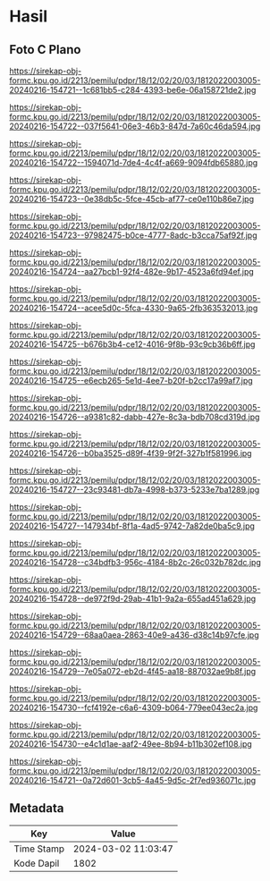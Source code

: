 # Hasil

## Foto C Plano

https://sirekap-obj-formc.kpu.go.id/2213/pemilu/pdpr/18/12/02/20/03/1812022003005-20240216-154721--1c681bb5-c284-4393-be6e-06a158721de2.jpg

https://sirekap-obj-formc.kpu.go.id/2213/pemilu/pdpr/18/12/02/20/03/1812022003005-20240216-154722--037f5641-06e3-46b3-847d-7a60c46da594.jpg

https://sirekap-obj-formc.kpu.go.id/2213/pemilu/pdpr/18/12/02/20/03/1812022003005-20240216-154722--1594071d-7de4-4c4f-a669-9094fdb65880.jpg

https://sirekap-obj-formc.kpu.go.id/2213/pemilu/pdpr/18/12/02/20/03/1812022003005-20240216-154723--0e38db5c-5fce-45cb-af77-ce0e110b86e7.jpg

https://sirekap-obj-formc.kpu.go.id/2213/pemilu/pdpr/18/12/02/20/03/1812022003005-20240216-154723--97982475-b0ce-4777-8adc-b3cca75af92f.jpg

https://sirekap-obj-formc.kpu.go.id/2213/pemilu/pdpr/18/12/02/20/03/1812022003005-20240216-154724--aa27bcb1-92f4-482e-9b17-4523a6fd94ef.jpg

https://sirekap-obj-formc.kpu.go.id/2213/pemilu/pdpr/18/12/02/20/03/1812022003005-20240216-154724--acee5d0c-5fca-4330-9a65-2fb363532013.jpg

https://sirekap-obj-formc.kpu.go.id/2213/pemilu/pdpr/18/12/02/20/03/1812022003005-20240216-154725--b676b3b4-ce12-4016-9f8b-93c9cb36b6ff.jpg

https://sirekap-obj-formc.kpu.go.id/2213/pemilu/pdpr/18/12/02/20/03/1812022003005-20240216-154725--e6ecb265-5e1d-4ee7-b20f-b2cc17a99af7.jpg

https://sirekap-obj-formc.kpu.go.id/2213/pemilu/pdpr/18/12/02/20/03/1812022003005-20240216-154726--a9381c82-dabb-427e-8c3a-bdb708cd319d.jpg

https://sirekap-obj-formc.kpu.go.id/2213/pemilu/pdpr/18/12/02/20/03/1812022003005-20240216-154726--b0ba3525-d89f-4f39-9f2f-327b1f581996.jpg

https://sirekap-obj-formc.kpu.go.id/2213/pemilu/pdpr/18/12/02/20/03/1812022003005-20240216-154727--23c93481-db7a-4998-b373-5233e7ba1289.jpg

https://sirekap-obj-formc.kpu.go.id/2213/pemilu/pdpr/18/12/02/20/03/1812022003005-20240216-154727--147934bf-8f1a-4ad5-9742-7a82de0ba5c9.jpg

https://sirekap-obj-formc.kpu.go.id/2213/pemilu/pdpr/18/12/02/20/03/1812022003005-20240216-154728--c34bdfb3-956c-4184-8b2c-26c032b782dc.jpg

https://sirekap-obj-formc.kpu.go.id/2213/pemilu/pdpr/18/12/02/20/03/1812022003005-20240216-154728--de972f9d-29ab-41b1-9a2a-655ad451a629.jpg

https://sirekap-obj-formc.kpu.go.id/2213/pemilu/pdpr/18/12/02/20/03/1812022003005-20240216-154729--68aa0aea-2863-40e9-a436-d38c14b97cfe.jpg

https://sirekap-obj-formc.kpu.go.id/2213/pemilu/pdpr/18/12/02/20/03/1812022003005-20240216-154729--7e05a072-eb2d-4f45-aa18-887032ae9b8f.jpg

https://sirekap-obj-formc.kpu.go.id/2213/pemilu/pdpr/18/12/02/20/03/1812022003005-20240216-154730--fcf4192e-c6a6-4309-b064-779ee043ec2a.jpg

https://sirekap-obj-formc.kpu.go.id/2213/pemilu/pdpr/18/12/02/20/03/1812022003005-20240216-154730--e4c1d1ae-aaf2-49ee-8b94-b11b302ef108.jpg

https://sirekap-obj-formc.kpu.go.id/2213/pemilu/pdpr/18/12/02/20/03/1812022003005-20240216-154721--0a72d601-3cb5-4a45-9d5c-2f7ed936071c.jpg


## Metadata

| Key        | Value               |
| ---------- | ------------------- |
| Time Stamp | 2024-03-02 11:03:47 |
| Kode Dapil | 1802                |



